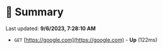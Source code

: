 # 📖 Summary
Last updated: **9/6/2023, 7:28:10 AM**

- `GET` [https://google.com](https://google.com) - **Up** (122ms)
